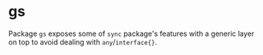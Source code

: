 # gs
Package `gs` exposes some of `sync` package's features with a generic layer on top to avoid dealing with `any`/`interface{}`.
